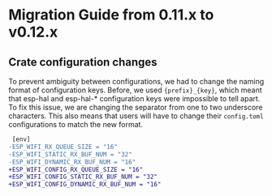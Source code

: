 # Migration Guide from 0.11.x to v0.12.x

## Crate configuration changes

To prevent ambiguity between configurations, we had to change the naming format of configuration
keys. Before, we used `{prefix}_{key}`, which meant that esp-hal and esp-hal-* configuration keys
were impossible to tell apart. To fix this issue, we are changing the separator from one to two
underscore characters. This also means that users will have to change their `config.toml`
configurations to match the new format.

```diff
 [env]
-ESP_WIFI_RX_QUEUE_SIZE = "16"
-ESP_WIFI_STATIC_RX_BUF_NUM = "32"
-ESP_WIFI_DYNAMIC_RX_BUF_NUM = "16"
+ESP_WIFI_CONFIG_RX_QUEUE_SIZE = "16"
+ESP_WIFI_CONFIG_STATIC_RX_BUF_NUM = "32"
+ESP_WIFI_CONFIG_DYNAMIC_RX_BUF_NUM = "16"
```
